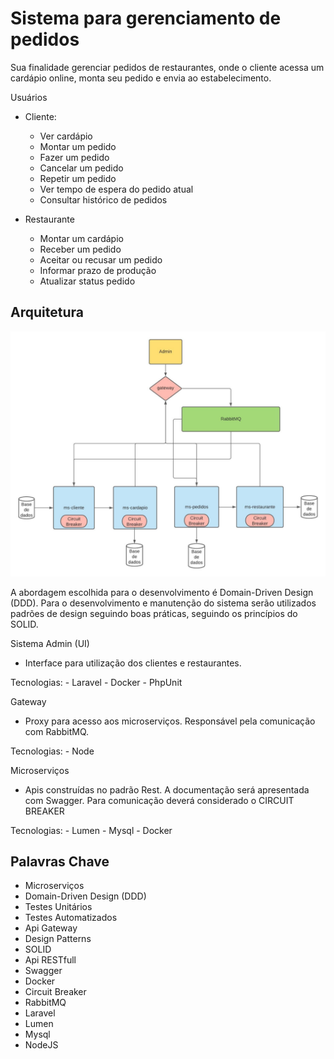 # Sistema para gerenciamento de pedidos 

Sua finalidade gerenciar pedidos de restaurantes, onde o cliente acessa um cardápio online, monta seu pedido e envia ao estabelecimento.

Usuários
  - Cliente:
    - Ver cardápio
    - Montar um pedido
    - Fazer um pedido
    - Cancelar um pedido
    - Repetir um pedido
    - Ver tempo de espera do pedido atual
    - Consultar histórico de pedidos

  - Restaurante
    - Montar um cardápio
    - Receber um pedido
    - Aceitar ou recusar um pedido
    - Informar prazo de produção
    - Atualizar status pedido

## Arquitetura
![alt text](https://github.com/deboracastrodev/app-pedidos/blob/master/analise/proposta_arquitetura_app_pedidos.jpeg?raw=true)


A abordagem escolhida para o desenvolvimento é Domain-Driven Design (DDD). Para o desenvolvimento e manutenção do sistema serão utilizados padrões de design seguindo boas práticas, seguindo os princípios do SOLID.

Sistema Admin (UI)
  - Interface para utilização dos clientes e restaurantes.

  Tecnologias:
    - Laravel 
    - Docker
    - PhpUnit

Gateway
  - Proxy para acesso aos microserviços. Responsável pela comunicação com RabbitMQ.

  Tecnologias:
    - Node

Microserviços
  - Apis construídas no padrão Rest. A documentação será apresentada com Swagger. Para comunicação deverá considerado o CIRCUIT BREAKER

  Tecnologias:
    - Lumen
    - Mysql
    - Docker

## Palavras Chave

- Microserviços
- Domain-Driven Design (DDD)
- Testes Unitários
- Testes Automatizados
- Api Gateway
- Design Patterns
- SOLID
- Api RESTfull
- Swagger
- Docker
- Circuit Breaker
- RabbitMQ
- Laravel
- Lumen
- Mysql
- NodeJS